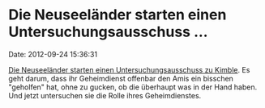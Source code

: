 Die Neuseeländer starten einen Untersuchungsausschuss \...
==========================================================

Date: 2012-09-24 15:36:31

[Die Neuseeländer starten einen Untersuchungsausschuss zu
Kimble](http://www.beehive.govt.nz/release/prime-minister-requests-inquiry).
Es geht darum, dass ihr Geheimdienst offenbar den Amis ein bisschen
\"geholfen\" hat, ohne zu gucken, ob die überhaupt was in der Hand
haben. Und jetzt untersuchen sie die Rolle ihres Geheimdienstes.
